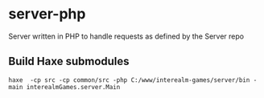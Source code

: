 # server-php
Server written in PHP to handle requests as defined by the Server repo

## Build Haxe submodules

```
haxe  -cp src -cp common/src -php C:/www/interealm-games/server/bin -main interealmGames.server.Main
```